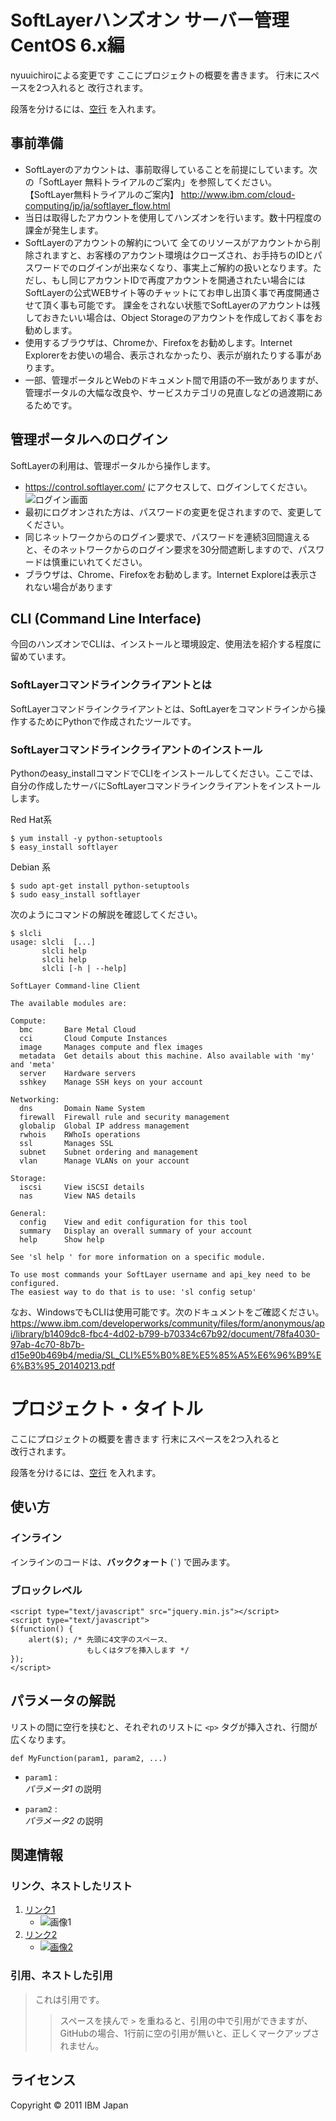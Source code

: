 SoftLayerハンズオン サーバー管理 CentOS 6.x編
======================
nyuuichiroによる変更です
ここにプロジェクトの概要を書きます。
行末にスペースを2つ入れると
改行されます。
 
段落を分けるには、[空行](http://example.com/) を入れます。
 
事前準備
------

- SoftLayerのアカウントは、事前取得していることを前提にしています。次の「SoftLayer 無料トライアルのご案内」を参照してください。
【SoftLayer無料トライアルのご案内】
http://www.ibm.com/cloud-computing/jp/ja/softlayer_flow.html
- 当日は取得したアカウントを使用してハンズオンを行います。数十円程度の課金が発生します。
- SoftLayerのアカウントの解約について
全てのリソースがアカウントから削除されますと、お客様のアカウント環境はクローズされ、お手持ちのIDとパスワードでのログインが出来なくなり、事実上ご解約の扱いとなります。ただし、もし同じアカウントIDで再度アカウントを開通されたい場合にはSoftLayerの公式WEBサイト等のチャットにてお申し出頂く事で再度開通させて頂く事も可能です。
課金をされない状態でSoftLayerのアカウントは残しておきたいい場合は、Object Storageのアカウントを作成しておく事をお勧めします。
-	使用するブラウザは、Chromeか、Firefoxをお勧めします。Internet Explorerをお使いの場合、表示されなかったり、表示が崩れたりする事があります。
-	一部、管理ポータルとWebのドキュメント間で用語の不一致がありますが、管理ポータルの大幅な改良や、サービスカテゴリの見直しなどの過渡期にあるためです。


管理ポータルへのログイン
-------
SoftLayerの利用は、管理ポータルから操作します。

- https://control.softlayer.com/ にアクセスして、ログインしてください。
![ログイン画面](https://raw.githubusercontent.com/kkitase/handson/master/images/login.png)  
- 最初にログオンされた方は、パスワードの変更を促されますので、変更してください。
- 同じネットワークからのログイン要求で、パスワードを連続3回間違えると、そのネットワークからのログイン要求を30分間遮断しますので、パスワードは慎重にいれてください。
- ブラウザは、Chrome、Firefoxをお勧めします。Internet Exploreは表示されない場合があります


CLI (Command Line Interface)
------
今回のハンズオンでCLIは、インストールと環境設定、使用法を紹介する程度に留めています。

### SoftLayerコマンドラインクライアントとは
SoftLayerコマンドラインクライアントとは、SoftLayerをコマンドラインから操作するためにPythonで作成されたツールです。

### SoftLayerコマンドラインクライアントのインストール
Pythonのeasy_installコマンドでCLIをインストールしてください。ここでは、自分の作成したサーバにSoftLayerコマンドラインクライアントをインストールします。

Red Hat系

```
$ yum install -y python-setuptools
$ easy_install softlayer
```

Debian 系

```
$ sudo apt-get install python-setuptools
$ sudo easy_install softlayer
```

次のようにコマンドの解説を確認してください。

```
$ slcli
usage: slcli  [...]
       slcli help 
       slcli help  
       slcli [-h | --help]

SoftLayer Command-line Client

The available modules are:

Compute:
  bmc       Bare Metal Cloud
  cci       Cloud Compute Instances
  image     Manages compute and flex images
  metadata  Get details about this machine. Also available with 'my' and 'meta'
  server    Hardware servers
  sshkey    Manage SSH keys on your account

Networking:
  dns       Domain Name System
  firewall  Firewall rule and security management
  globalip  Global IP address management
  rwhois    RWhoIs operations
  ssl       Manages SSL
  subnet    Subnet ordering and management
  vlan      Manage VLANs on your account

Storage:
  iscsi     View iSCSI details
  nas       View NAS details

General:
  config    View and edit configuration for this tool
  summary   Display an overall summary of your account
  help      Show help

See 'sl help ' for more information on a specific module.

To use most commands your SoftLayer username and api_key need to be configured.
The easiest way to do that is to use: 'sl config setup'
```

なお、WindowsでもCLIは使用可能です。次のドキュメントをご確認ください。
https://www.ibm.com/developerworks/community/files/form/anonymous/api/library/b1409dc8-fbc4-4d02-b799-b70334c67b92/document/78fa4030-97ab-4c70-8b7b-d15e90b469b4/media/SL_CLI%E5%B0%8E%E5%85%A5%E6%96%B9%E6%B3%95_20140213.pdf

プロジェクト・タイトル
======================
ここにプロジェクトの概要を書きます
行末にスペースを2つ入れると  
改行されます。

段落を分けるには、[空行](http://example.com/) を入れます。

使い方
------
### インライン ###
インラインのコードは、**バッククォート** (`` ` ``) で囲みます。

### ブロックレベル ###
    <script type="text/javascript" src="jquery.min.js"></script>
    <script type="text/javascript">
    $(function() {
        alert($); /* 先頭に4文字のスペース、
                     もしくはタブを挿入します */
    });
    </script>

パラメータの解説
----------------
リストの間に空行を挟むと、それぞれのリストに `<p>` タグが挿入され、行間が
広くなります。

    def MyFunction(param1, param2, ...)

+   `param1` :  
    _パラメータ1_ の説明

+   `param2` :  
    _パラメータ2_ の説明

関連情報
--------
### リンク、ネストしたリスト
1. [リンク1](http://example.com/ "リンクのタイトル")
    * ![画像1](http://github.com/unicorn.png "画像のタイトル")
2. [リンク2][link]
    - [![画像2][image]](https://github.com/)

  [link]: http://example.com/ "インデックス型のリンク"
  [image]: http://github.com/github.png "インデックス型の画像"

### 引用、ネストした引用
> これは引用です。
> 
> > スペースを挟んで `>` を重ねると、引用の中で引用ができますが、
> > GitHubの場合、1行前に空の引用が無いと、正しくマークアップされません。

ライセンス
----------
Copyright &copy; 2011 IBM Japan
